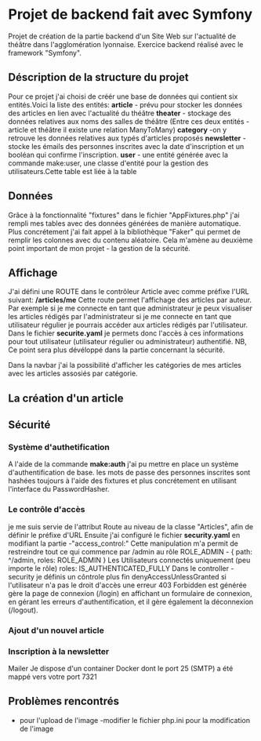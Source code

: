 # Projet de backend fait avec Symfony
Projet de création de la partie backend d'un Site Web sur l'actualité de théâtre dans l'agglomération lyonnaise. Exercice backend réalisé avec le framework "Symfony".

## Déscription de la structure du projet
Pour ce projet j'ai choisi de créér une base de données qui contient six entités.Voici la liste des entités: 
**article** - prévu pour stocker les données des articles en lien avec l'actualité du théâtre 
**theater** - stockage des données relatives aux noms des salles de théâtre 
(Entre ces deux entités -article et théâtre il existe une relation ManyToMany) 
**category** -on y retrouve les données relatives aux typés d'articles proposés 
**newsletter** - stocke les émails des personnes inscrites avec la date d'inscription et un booléan qui confirme l'inscription. 
**user** - une entité générée avec la commande make:user,  une classe d'entité pour la gestion des utilisateurs.Cette table est liée à la table 

## Données
Grâce à la fonctionnalité "fixtures" dans le fichier "AppFixtures.php" j'ai rempli mes tables avec des données générées de manière automatique. Plus concrétement j'ai fait appel à la bibliothèque "Faker" qui permet de remplir les colonnes avec du contenu aléatoire. 
Cela m'amène au deuxième point important de mon projet - la gestion de la sécurité. 

## Affichage
J'ai défini une ROUTE dans le contrôleur Article avec comme préfixe l'URL suivant:  **/articles/me** 
Cette route permet l'affichage des articles par auteur. Par exemple si je me connecte en tant que administrateur je peux visualiser les articles rédigés par l'administrateur si je me connecte en tant que utilisateur régulier je pourrais accéder aux articles rédigés par l'utilisateur. Dans le fichier **securite.yaml** je permets donc l'accès à ces informations pour tout utilisateur (utilisateur régulier ou administrateur) authentifié. NB, Ce point sera plus dévéloppé dans la partie concernant la sécurité. 

Dans la navbar j'ai la possibilité d'afficher les catégories de mes articles avec les articles assosiés par catégorie. 

## La création d'un article 


## Sécurité 
### Système d'authetification
A l'aide de la commande **make:auth**  j'ai pu mettre en place un système d'authentification de base. 
les mots de passe des personnes inscrites sont hashées toujours à l'aide des fixtures et plus concrétement en utilisant l'interface du PasswordHasher. 

### Le contrôle d'accès
 je me suis servie de l'attribut Route au niveau de la classe "Articles", afin de définir le préfixe d'URL
 Ensuite j'ai configuré le fichier **security.yaml** en modifiant la partie -"access_control:" 
 Cette manipulation m'a permit de restreindre tout ce qui commence par /admin au rôle ROLE_ADMIN - { path: ^/admin, roles: ROLE_ADMIN }
 Les Utilisateurs connectés uniquement (peu importe le rôle)
 roles: IS_AUTHENTICATED_FULLY
 Dans le controller - security je définis un côntrole plus fin  denyAccessUnlessGranted si l'utilisateur n'a pas le droit d'accès une erreur 403 Forbidden est générée 
 gère la page de connexion (/login) en affichant un formulaire de connexion, en gérant les erreurs d'authentification, et il gère également la déconnexion (/logout).

  ### Ajout d'un nouvel article 


 ### Inscription à la newsletter
 Mailer 
 Je dispose d'un container Docker dont le port 25 (SMTP) a été mappé vers votre port 7321

## Problèmes rencontrés 
- pour l'upload de l'image -modifier le fichier php.ini
pour la modification de l'image 